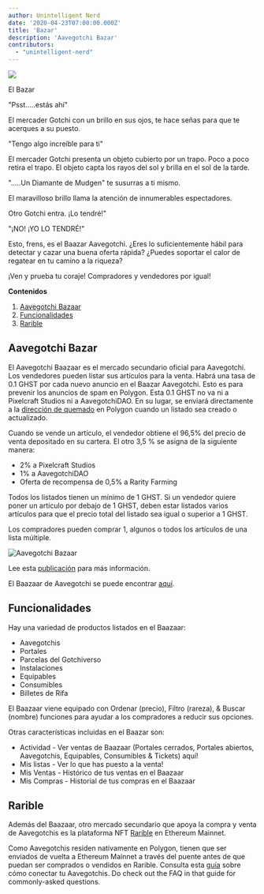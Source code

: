 ```yaml
---
author: Unintelligent Nerd
date: '2020-04-23T07:00:00.000Z'
title: 'Bazar'
description: 'Aavegotchi Bazar'
contributors:
  - "unintelligent-nerd"
---
```


<div class="headerImageContainer">
<img class="headerImage" src="/baazaar/baazaar.gif">
<p class="headerImageText">El Bazar</p>
</div>

"Psst.....estás ahí"

El mercader Gotchi con un brillo en sus ojos, te hace señas para que te acerques a su puesto.

"Tengo algo increíble para ti"

El mercader Gotchi presenta un objeto cubierto por un trapo. Poco a poco retira el trapo. El objeto capta los rayos del sol y brilla en el sol de la tarde.

".....Un Diamante de Mudgen" te susurras a ti mismo.

El maravilloso brillo llama la atención de innumerables espectadores.

Otro Gotchi entra. ¡Lo tendré!"

"¡NO! ¡YO LO TENDRÉ!"

Esto, frens, es el Baazar Aavegotchi. ¿Eres lo suficientemente hábil para detectar y cazar una buena oferta rápida? ¿Puedes soportar el calor de regatear en tu camino a la riqueza?

¡Ven y prueba tu coraje! Compradores y vendedores por igual!

<div class="contentsBox">

**Contenidos**

<ol>
<li><a href=#aavegotchi-baazaar>Aavegotchi Bazaar</a></li>
<li><a href=#features>Funcionalidades</a></li>
<li><a href=#rarible>Rarible</a></li>
</ol>

</div>

## Aavegotchi Bazar

El Aavegotchi Baazaar es el mercado secundario oficial para Aavegotchi. Los vendedores pueden listar sus artículos para la venta. Habrá una tasa de 0.1 GHST por cada nuevo anuncio en el Baazar Aavegotchi. Esto es para prevenir los anuncios de spam en Polygon. Esta 0.1 GHST no va ni a Pixelcraft Studios ni a AavegotchiDAO. En su lugar, se enviará directamente a la [dirección de quemado](https://explorer-mainnet.maticvigil.com/address/0xFFfFfFffFFfffFFfFFfFFFFFffFFFffffFfFFFfF/tokens) en Polygon cuando un listado sea creado o actualizado.

Cuando se vende un artículo, el vendedor obtiene el 96,5% del precio de venta depositado en su cartera. El otro 3,5 % se asigna de la siguiente manera:
* 2% a Pixelcraft Studios
* 1% a AavegotchiDAO
* Oferta de recompensa de 0,5% a Rarity Farming

Todos los listados tienen un mínimo de 1 GHST. Si un vendedor quiere poner un artículo por debajo de 1 GHST, deben estar listados varios artículos para que el precio total del listado sea igual o superior a 1 GHST.

Los compradores pueden comprar 1, algunos o todos los artículos de una lista múltiple.

<img class = "bodyImage" src = "/baazaar/baazaar.png" alt = "Aavegotchi Bazaar" />

Lee esta [publicación](https://aavegotchi.medium.com/surprise-were-launching-an-aavegotchi-nft-marketplace-f8a388e89d7f) para más información.

El Baazaar de Aavegotchi se puede encontrar [aquí](https://app.aavegotchi.com/baazaar).

## Funcionalidades
Hay una variedad de productos listados en el Baazaar:

* Aavegotchis
* Portales
* Parcelas del Gotchiverso
* Instalaciones
* Equipables
* Consumibles
* Billetes de Rifa

El Baazaar viene equipado con Ordenar (precio), Filtro (rareza), & Buscar (nombre) funciones para ayudar a los compradores a reducir sus opciones.

Otras características incluidas en el Baazar son:

* Actividad - Ver ventas de Baazaar (Portales cerrados, Portales abiertos, Aavegotchis, Equipables, Consumibles & Tickets) aquí!
* Mis listas - Ver lo que has puesto a la venta!
* Mis Ventas - Histórico de tus ventas en el Baazaar
* Mis Compras - Historial de tus compras en el Baazaar

## Rarible

Además del Baazaar, otro mercado secundario que apoya la compra y venta de Aavegotchis es la plataforma NFT [Rarible](https://rarible.com/) en Ethereum Mainnet.

Como Aavegotchis residen nativamente en Polygon, tienen que ser enviados de vuelta a Ethereum Mainnet a través del puente antes de que puedan ser comprados o vendidos en Rarible. Consulta esta [guía](https://aavegotchi.medium.com/aavegotchis-are-bridging-to-ethereum-with-3x-rewards-for-trading-344432eded9f) sobre cómo conectar tu Aavegotchis. Do check out the FAQ in that guide for commonly-asked questions.